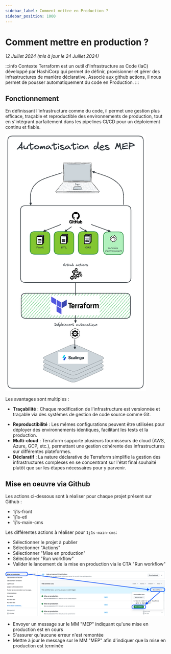 ```yaml
---
sidebar_label: Comment mettre en Production ?
sidebar_position: 1000
---
```



# Comment mettre en production ?

  

_12 Juillet 2024 (mis à jour le 24 Juillet 2024)_

:::info Contexte
Terraform est un outil d'Infrastructure as Code (IaC) développé par HashiCorp qui permet de définir, provisionner et gérer des infrastructures de manière déclarative. Associé aux github actions, il nous permet de pousser automatiquement du code en Production. 
:::

## Fonctionnement

En définissant l'infrastructure comme du code, il permet une gestion plus efficace, traçable et reproductible des environnements de production, tout en s'intégrant parfaitement dans les pipelines CI/CD pour un déploiement continu et fiable.

![Tuto Mise En Production](../assets/1j1s-MiseEnProduction.png)

Les avantages sont multiples : 
* **Traçabilité** : Chaque modification de l'infrastructure est versionnée et traçable via des systèmes de gestion de code source comme Git.
- **Reproductibilité** : Les mêmes configurations peuvent être utilisées pour déployer des environnements identiques, facilitant les tests et la production.
- **Multi-cloud** : Terraform supporte plusieurs fournisseurs de cloud (AWS, Azure, GCP, etc.), permettant une gestion cohérente des infrastructures sur différentes plateformes.
- **Déclaratif** : La nature déclarative de Terraform simplifie la gestion des infrastructures complexes en se concentrant sur l'état final souhaité plutôt que sur les étapes nécessaires pour y parvenir.

## Mise en oeuvre via Github

Les actions ci-dessous sont à réaliser pour chaque projet présent sur Github : 
* 1j1s-front
* 1j1s-etl
* 1j1s-main-cms

Les différentes actions à réaliser pour <code>1j1s-main-cms</code>: 
* Sélectionner le projet à publier
* Sélectionner "Actions"
* Sélectionner "Mise en production"
* Sélectionner "Run workflow"
* Valider le lancement de la mise en production via le CTA "Run workflow"

![Tuto Mise En Production via GitHub](../assets/1j1s-MiseEnProduction-github.png)
* Envoyer un message sur le MM "MEP" indiquant qu'une mise en production est en cours
* S'assurer qu'aucune erreur n'est remontée 
* Mettre à jour le message sur le MM "MEP" afin d'indiquer que la mise en production est terminée
